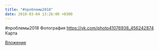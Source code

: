 ```yaml
---
title: "#проблемы2018"
date: 2018-03-04 13:26:00 +0300
---
```


#проблемы2018
Фотография
<a class="vk-attach" href="https://vk.com/photo41076938_456242874">https://vk.com/photo41076938_456242874</a>
Карта

<a class="vk-attach" href="https://vk.com/photo41076938_456242874">Вложение</a>
